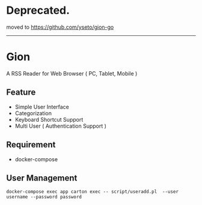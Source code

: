 # Deprecated.

moved to https://github.com/yseto/gion-go

---

# Gion

A RSS Reader for Web Browser ( PC, Tablet, Mobile )


## Feature

- Simple User Interface
- Categorization
- Keyboard Shortcut Support
- Multi User ( Authentication Support )

## Requirement

- docker-compose

## User Management

`docker-compose exec app carton exec -- script/useradd.pl  --user username --password password`

